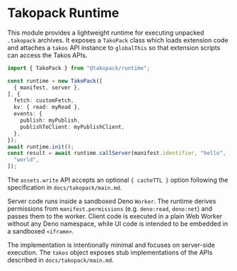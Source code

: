 # Takopack Runtime

This module provides a lightweight runtime for executing unpacked `.takopack`
archives. It exposes a `TakoPack` class which loads extension code and attaches
a `takos` API instance to `globalThis` so that extension scripts can access the
Takos APIs.

```ts
import { TakoPack } from "@takopack/runtime";

const runtime = new TakoPack([
  { manifest, server },
], {
  fetch: customFetch,
  kv: { read: myRead },
  events: {
    publish: myPublish,
    publishToClient: myPublishClient,
  },
});
await runtime.init();
const result = await runtime.callServer(manifest.identifier, "hello", [
  "world",
]);
```

The `assets.write` API accepts an optional `{ cacheTTL }` option following the
specification in `docs/takopack/main.md`.


Server code runs inside a sandboxed Deno `Worker`. The runtime derives
permissions from `manifest.permissions` (e.g. `deno:read`, `deno:net`) and
passes them to the worker. Client code is executed in a plain Web Worker without
any Deno namespace, while UI code is intended to be embedded in a sandboxed
`<iframe>`.


The implementation is intentionally minimal and focuses on server-side
execution. The `takos` object exposes stub implementations of the APIs described
in `docs/takopack/main.md`.
